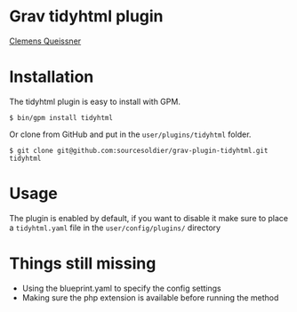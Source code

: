 # Grav tidyhtml plugin

[Clemens Queissner](https://cq-design.de)


# Installation

The tidyhtml plugin is easy to install with GPM.

```
$ bin/gpm install tidyhtml
```

Or clone from GitHub and put in the `user/plugins/tidyhtml` folder.

```
$ git clone git@github.com:sourcesoldier/grav-plugin-tidyhtml.git tidyhtml
```

# Usage

The plugin is enabled by default, if you want to disable it make sure to place a `tidyhtml.yaml` file in the `user/config/plugins/` directory
# Things still missing

- Using the blueprint.yaml to specify the config settings
- Making sure the php extension is available before running the method